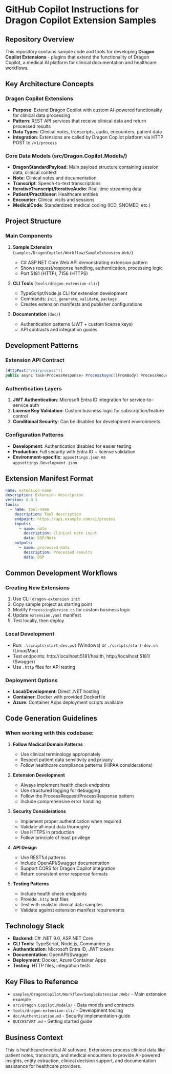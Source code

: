 # GitHub Copilot Instructions for Dragon Copilot Extension Samples

## Repository Overview

This repository contains sample code and tools for developing **Dragon Copilot Extensions** - plugins that extend the functionality of Dragon Copilot, a medical AI platform for clinical documentation and healthcare workflows.

## Key Architecture Concepts

### Dragon Copilot Extensions
- **Purpose**: Extend Dragon Copilot with custom AI-powered functionality for clinical data processing
- **Pattern**: REST API services that receive clinical data and return processed results
- **Data Types**: Clinical notes, transcripts, audio, encounters, patient data
- **Integration**: Extensions are called by Dragon Copilot platform via HTTP POST to `/v1/process`

### Core Data Models (src/Dragon.Copilot.Models/)
- **DragonStandardPayload**: Main payload structure containing session data, clinical context
- **Note**: Clinical notes and documentation
- **Transcript**: Speech-to-text transcriptions 
- **IterativeTranscript/IterativeAudio**: Real-time streaming data
- **Patient/Practitioner**: Healthcare entities
- **Encounter**: Clinical visits and sessions
- **MedicalCode**: Standardized medical coding (ICD, SNOMED, etc.)

## Project Structure

### Main Components
1. **Sample Extension** (`samples/DragonCopilot/Workflow/SampleExtension.Web/`)
   - C# ASP.NET Core Web API demonstrating extension pattern
   - Shows request/response handling, authentication, processing logic
   - Port 5181 (HTTP), 7156 (HTTPS)

2. **CLI Tools** (`tools/dragon-extension-cli/`)
   - TypeScript/Node.js CLI for extension development
   - Commands: `init`, `generate`, `validate`, `package`
   - Creates extension manifests and publisher configurations

3. **Documentation** (`doc/`)
   - Authentication patterns (JWT + custom license keys)
   - API contracts and integration guides

## Development Patterns

### Extension API Contract
```csharp
[HttpPost("/v1/process")]
public async Task<ProcessResponse> ProcessAsync([FromBody] ProcessRequest request)
```

### Authentication Layers
1. **JWT Authentication**: Microsoft Entra ID integration for service-to-service auth
2. **License Key Validation**: Custom business logic for subscription/feature control
3. **Conditional Security**: Can be disabled for development environments

### Configuration Patterns
- **Development**: Authentication disabled for easier testing
- **Production**: Full security with Entra ID + license validation
- **Environment-specific**: `appsettings.json` vs `appsettings.Development.json`

## Extension Manifest Format
```yaml
name: extension-name
description: Extension description
version: 0.0.1
tools:
  - name: tool-name
    description: Tool description
    endpoint: https://api.example.com/v1/process
    inputs:
      - name: note
        description: Clinical note input
        data: DSP/Note
    outputs:
      - name: processed-data
        description: Processed results
        data: DSP
```

## Common Development Workflows

### Creating New Extensions
1. Use CLI: `dragon-extension init`
2. Copy sample project as starting point
3. Modify `ProcessingService.cs` for custom business logic
4. Update `extension.yaml` manifest
5. Test locally, then deploy

### Local Development
- Run: `.\scripts\start-dev.ps1` (Windows) or `./scripts/start-dev.sh` (Linux/Mac)
- Test endpoints: http://localhost:5181/health, http://localhost:5181/ (Swagger)
- Use `.http` files for API testing

### Deployment Options
- **Local/Development**: Direct .NET hosting
- **Container**: Docker with provided Dockerfile
- **Azure**: Container Apps deployment scripts available

## Code Generation Guidelines

### When working with this codebase:

1. **Follow Medical Domain Patterns**
   - Use clinical terminology appropriately
   - Respect patient data sensitivity and privacy
   - Follow healthcare compliance patterns (HIPAA considerations)

2. **Extension Development**
   - Always implement health check endpoints
   - Use structured logging for debugging
   - Follow the ProcessRequest/ProcessResponse pattern
   - Include comprehensive error handling

3. **Security Considerations**
   - Implement proper authentication when required
   - Validate all input data thoroughly  
   - Use HTTPS in production
   - Follow principle of least privilege

4. **API Design**
   - Use RESTful patterns
   - Include OpenAPI/Swagger documentation
   - Support CORS for Dragon Copilot integration
   - Return consistent error response formats

5. **Testing Patterns**
   - Include health check endpoints
   - Provide `.http` test files
   - Test with realistic clinical data samples
   - Validate against extension manifest requirements

## Technology Stack
- **Backend**: C# .NET 9.0, ASP.NET Core
- **CLI Tools**: TypeScript, Node.js, Commander.js
- **Authentication**: Microsoft Entra ID, JWT tokens
- **Documentation**: OpenAPI/Swagger
- **Deployment**: Docker, Azure Container Apps
- **Testing**: HTTP files, integration tests

## Key Files to Reference
- `samples/DragonCopilot/Workflow/SampleExtension.Web/` - Main extension example
- `src/Dragon.Copilot.Models/` - Data models and contracts
- `tools/dragon-extension-cli/` - Development tooling
- `doc/Authentication.md` - Security implementation guide
- `QUICKSTART.md` - Getting started guide

## Business Context
This is healthcare/medical AI software. Extensions process clinical data like patient notes, transcripts, and medical encounters to provide AI-powered insights, entity extraction, clinical decision support, and documentation assistance for healthcare providers.
